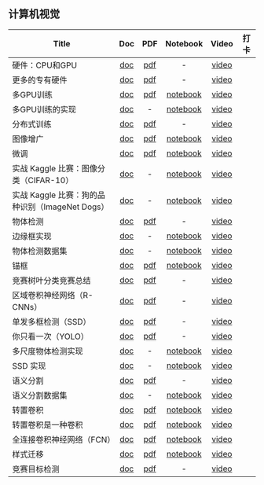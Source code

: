## 计算机视觉
| Title | Doc | PDF | Notebook | Video | 打卡 |
| --- | :---: | :---: | :---: | :---: | :---: |
| 硬件：CPU和GPU | [doc](https://courses.d2l.ai/zh-v2/assets/pdfs/part-2_1.pdf) |[pdf](https://courses.d2l.ai/zh-v2/assets/pdfs/part-2_1.pdf) |- |[video](https://www.bilibili.com/video/BV1TU4y1j7Wd/) |
| 更多的专有硬件 | [doc](https://courses.d2l.ai/zh-v2/assets/pdfs/part-2_2.pdf) |[pdf](https://courses.d2l.ai/zh-v2/assets/pdfs/part-2_2.pdf) |- |[video](https://www.bilibili.com/video/BV1VV41147PC/) |
| 多GPU训练 | [doc](https://courses.d2l.ai/zh-v2/assets/notebooks/chapter_computational-performance/multiple-gpus.slides.html) |[pdf](https://courses.d2l.ai/zh-v2/assets/pdfs/part-2_3.pdf) |[notebook](https://courses.d2l.ai/zh-v2/assets/notebooks/chapter_computational-performance/multiple-gpus.slides.html) |[video](https://www.bilibili.com/video/BV1vU4y1V7rd/) |
| 多GPU训练的实现 | [doc](https://courses.d2l.ai/zh-v2/assets/notebooks/chapter_computational-performance/multiple-gpus-concise.slides.html) |- |[notebook](https://courses.d2l.ai/zh-v2/assets/notebooks/chapter_computational-performance/multiple-gpus-concise.slides.html) |[video](https://www.bilibili.com/video/BV1MQ4y1R7Qg) |
| 分布式训练 | [doc](https://courses.d2l.ai/zh-v2/assets/pdfs/part-2_4.pdf) |[pdf](https://courses.d2l.ai/zh-v2/assets/pdfs/part-2_4.pdf) |- |[video](https://www.bilibili.com/video/BV1jU4y1G7iu) |
| 图像增广 | [doc](https://courses.d2l.ai/zh-v2/assets/notebooks/chapter_computer-vision/image-augmentation.slides.html) |[pdf](https://courses.d2l.ai/zh-v2/assets/pdfs/part-2_5.pdf) |[notebook](https://courses.d2l.ai/zh-v2/assets/notebooks/chapter_computer-vision/image-augmentation.slides.html) |[video](https://www.bilibili.com/video/BV17y4y1g76q) |
| 微调 | [doc](https://courses.d2l.ai/zh-v2/assets/notebooks/chapter_computer-vision/fine-tuning.slides.html) |[pdf](https://courses.d2l.ai/zh-v2/assets/pdfs/part-2_6.pdf) |[notebook](https://courses.d2l.ai/zh-v2/assets/notebooks/chapter_computer-vision/fine-tuning.slides.html) |[video](https://www.bilibili.com/video/BV1Sb4y1d7CR) |
| 实战 Kaggle 比赛：图像分类（CIFAR-10） | [doc](https://courses.d2l.ai/zh-v2/assets/notebooks/chapter_computer-vision/kaggle-cifar10.slides.html) |- |[notebook](https://courses.d2l.ai/zh-v2/assets/notebooks/chapter_computer-vision/kaggle-cifar10.slides.html) |[video](https://www.bilibili.com/video/BV1Gy4y1M7Cu) |
| 实战 Kaggle 比赛：狗的品种识别（ImageNet Dogs） | [doc](https://courses.d2l.ai/zh-v2/assets/notebooks/chapter_computer-vision/kaggle-dog.slides.html) |- |[notebook](https://courses.d2l.ai/zh-v2/assets/notebooks/chapter_computer-vision/kaggle-dog.slides.html) |[video](https://www.bilibili.com/video/BV1j5411T7wx) |
| 物体检测 | [doc](https://courses.d2l.ai/zh-v2/assets/pdfs/part-2_7.pdf) |[pdf](https://courses.d2l.ai/zh-v2/assets/pdfs/part-2_7.pdf) |- |[video](https://www.bilibili.com/video/BV1Lh411Y7LX) |
| 边缘框实现 | [doc](https://courses.d2l.ai/zh-v2/assets/notebooks/chapter_computer-vision/bounding-box.slides.html) |- |[notebook](https://courses.d2l.ai/zh-v2/assets/notebooks/chapter_computer-vision/bounding-box.slides.html) |[video](https://www.bilibili.com/video/BV1Lh411Y7LX?p=2) |
| 物体检测数据集 | [doc](https://courses.d2l.ai/zh-v2/assets/notebooks/chapter_computer-vision/object-detection-dataset.slides.html) |- |[notebook](https://courses.d2l.ai/zh-v2/assets/notebooks/chapter_computer-vision/object-detection-dataset.slides.html) |[video](https://www.bilibili.com/video/BV1Lh411Y7LX?p=3) |
| 锚框 | [doc](https://courses.d2l.ai/zh-v2/assets/notebooks/chapter_computer-vision/anchor.slides.html) |[pdf](https://courses.d2l.ai/zh-v2/assets/pdfs/part-2_8.pdf) |[notebook](https://courses.d2l.ai/zh-v2/assets/notebooks/chapter_computer-vision/anchor.slides.html) |[video](https://www.bilibili.com/video/BV1aB4y1K7za) |
| 竞赛树叶分类竞赛总结 | [doc](https://courses.d2l.ai/zh-v2/assets/pdfs/part-2_9.pdf) |[pdf](https://courses.d2l.ai/zh-v2/assets/pdfs/part-2_9.pdf) |- |[video](https://www.bilibili.com/video/BV1by4y1K7SE) |
| 区域卷积神经网络（R-CNNs） | [doc](https://courses.d2l.ai/zh-v2/assets/pdfs/part-2_10.pdf) |[pdf](https://courses.d2l.ai/zh-v2/assets/pdfs/part-2_10.pdf) |- |[video](https://www.bilibili.com/video/BV1Db4y1C71g) |
| 单发多框检测（SSD） | [doc](https://courses.d2l.ai/zh-v2/assets/pdfs/part-2_11.pdf) |[pdf](https://courses.d2l.ai/zh-v2/assets/pdfs/part-2_11.pdf) |- |[video](https://www.bilibili.com/video/BV1Db4y1C71g) |
| 你只看一次（YOLO） | [doc](https://courses.d2l.ai/zh-v2/assets/pdfs/part-2_12.pdf) |[pdf](https://courses.d2l.ai/zh-v2/assets/pdfs/part-2_12.pdf) |- |[video](https://www.bilibili.com/video/BV1Db4y1C71g) |
| 多尺度物体检测实现 | [doc](https://courses.d2l.ai/zh-v2/assets/notebooks/chapter_computer-vision/multiscale-object-detection.slides.html) |- |[notebook](https://courses.d2l.ai/zh-v2/assets/notebooks/chapter_computer-vision/multiscale-object-detection.slides.html) |[video](https://www.bilibili.com/video/BV1ZX4y1c7Sw?p=1) |
| SSD 实现 | [doc](https://courses.d2l.ai/zh-v2/assets/notebooks/chapter_computer-vision/ssd.slides.html) |- |[notebook](https://courses.d2l.ai/zh-v2/assets/notebooks/chapter_computer-vision/ssd.slides.html) |[video](https://www.bilibili.com/video/BV1ZX4y1c7Sw?p=2) |
| 语义分割 | [doc](https://courses.d2l.ai/zh-v2/assets/pdfs/part-2_13.pdf) |[pdf](https://courses.d2l.ai/zh-v2/assets/pdfs/part-2_13.pdf) |- |[video](https://www.bilibili.com/video/BV1BK4y1M7Rd) |
| 语义分割数据集 | [doc](https://courses.d2l.ai/zh-v2/assets/notebooks/chapter_computer-vision/semantic-segmentation-and-dataset.slides.html) |- |[notebook](https://courses.d2l.ai/zh-v2/assets/notebooks/chapter_computer-vision/semantic-segmentation-and-dataset.slides.html) |[video](https://www.bilibili.com/video/BV1BK4y1M7Rd?p=2) |
| 转置卷积 | [doc](https://courses.d2l.ai/zh-v2/assets/notebooks/chapter_computer-vision/transposed-conv.slides.html) |[pdf](https://courses.d2l.ai/zh-v2/assets/pdfs/part-2_14.pdf) |[notebook](https://courses.d2l.ai/zh-v2/assets/notebooks/chapter_computer-vision/transposed-conv.slides.html) |[video](https://www.bilibili.com/video/BV17o4y1X7Jn/) |
| 转置卷积是一种卷积 | [doc](https://courses.d2l.ai/zh-v2/assets/notebooks/chapter_computer-vision/transposed-conv.slides.html) |[pdf](https://courses.d2l.ai/zh-v2/assets/pdfs/part-2_15.pdf) |[notebook](https://courses.d2l.ai/zh-v2/assets/notebooks/chapter_computer-vision/transposed-conv.slides.html) |[video](https://www.bilibili.com/video/BV1CM4y1K7r7/) |
| 全连接卷积神经网络（FCN） | [doc](https://courses.d2l.ai/zh-v2/assets/notebooks/chapter_computer-vision/fcn.slides.html) |[pdf](https://courses.d2l.ai/zh-v2/assets/pdfs/part-2_16.pdf) |[notebook](https://courses.d2l.ai/zh-v2/assets/notebooks/chapter_computer-vision/fcn.slides.html) |[video](https://www.bilibili.com/video/BV1af4y1L7Zu/) |
| 样式迁移 | [doc](https://courses.d2l.ai/zh-v2/assets/notebooks/chapter_computer-vision/neural-style.slides.html) |[pdf](https://courses.d2l.ai/zh-v2/assets/pdfs/part-2_17.pdf) |[notebook](https://courses.d2l.ai/zh-v2/assets/notebooks/chapter_computer-vision/neural-style.slides.html) |[video](https://www.bilibili.com/video/BV1Eh41167GN/) |
| 竞赛目标检测 | [doc](https://courses.d2l.ai/zh-v2/assets/pdfs/part-2_18.pdf) |[pdf](https://courses.d2l.ai/zh-v2/assets/pdfs/part-2_18.pdf) |- |[video](https://www.bilibili.com/video/BV1F64y1x7xP/) |
